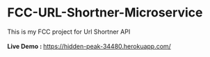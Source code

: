 # FCC-URL-Shortner-Microservice
This is my FCC project for Url Shortner API
<br><br>
<b>Live Demo : </b>https://hidden-peak-34480.herokuapp.com/
